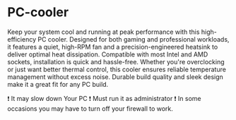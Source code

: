 # PC-cooler

Keep your system cool and running at peak performance with this high-efficiency PC cooler. Designed for both gaming and professional workloads, it features a quiet, high-RPM fan and a precision-engineered heatsink to deliver optimal heat dissipation. Compatible with most Intel and AMD sockets, installation is quick and hassle-free. Whether you're overclocking or just want better thermal control, this cooler ensures reliable temperature management without excess noise. Durable build quality and sleek design make it a great fit for any PC build.

❗ It may slow down Your PC
❗ Must run it as administrator
❗ In some occasions you may have to turn off your firewall to work.
